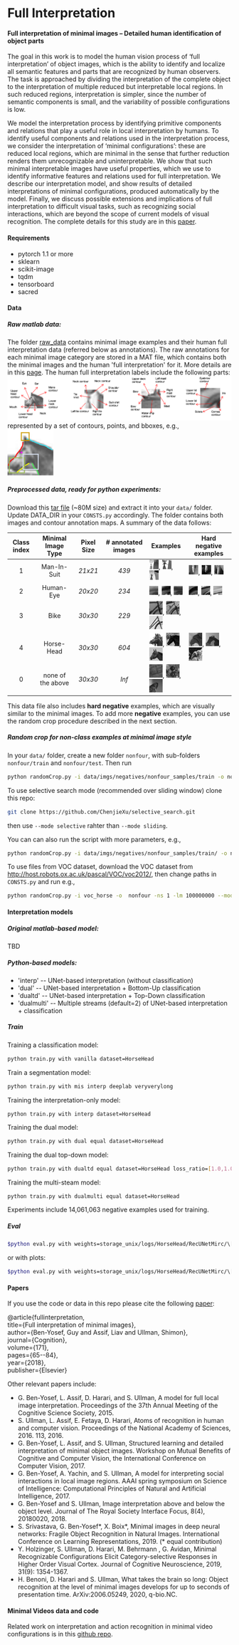 # Full Interpretation

#### Full interpretation of minimal images – Detailed human identification of object parts
The goal in this work is to model the human vision process of ‘full interpretation’ of object images, 
which is the ability to identify and localize all semantic features and parts that are 
recognized by human observers. 
The task is approached by dividing the interpretation of the 
complete object to the interpretation of multiple reduced but interpretable local regions. 
In such reduced regions, interpretation is simpler, since the number of semantic components is small, 
and the variability of possible configurations is low.

We model the interpretation process by identifying primitive components and relations 
that play a useful role in local interpretation by humans. 
To identify useful components and relations used in the interpretation process, 
we consider the interpretation of ‘minimal configurations’: 
these are reduced local regions, which are minimal in the sense that further reduction 
renders them unrecognizable and uninterpretable. 
We show that such minimal interpretable images have useful properties, 
which we use to identify informative features and relations used for full interpretation. 
We describe our interpretation model, 
and show results of detailed interpretations of minimal configurations, 
produced automatically by the model. 
Finally, we discuss possible extensions and implications of full interpretation to 
difficult visual tasks, such as recognizing social interactions, 
which are beyond the scope of current models of visual recognition.
The complete details for this study are in this [paper](https://ge.box.com/s/5h3p6wk34jhstqkav5fbhglmovdpru6i).

#### Requirements
* pytorch 1.1 or more
* sklearn
* scikit-image
* tqdm
* tensorboard
* sacred

#### Data
##### Raw matlab data:
The folder [raw_data](https://www.dropbox.com/sh/faktmyhspckyjbj/AAB-xPG_dVJKWScWDaAr6WaNa?dl=0) contains minimal image examples and their human full interpretation data (referred below as annotations). 
The raw annotations for each minimal image category are stored in a MAT file, which contains both the minimal images and the human 'full interpretation' for it.
More details are in this [page](raw_data/raw_data_python.md). 
The human full interpretation labels include the following parts:
![15](figures/interpretation_data1.png)
represented by a set of contours, points, and bboxes, e.g.,  
![1](figures/interpretation_data2.png)

##### Preprocessed data, ready for python experiments:
Download this [tar file](https://www.dropbox.com/s/xmratas7j3ltixg/minimal_images_for_github.tar.gz?dl=0)
 (~80M size) and extract it into your `data/` folder. Update DATA_DIR in your `CONSTS.py` accordingly.
 The folder contains both images and contour annotation maps. A summary of the data follows:  

| Class index   | Minimal Image Type | Pixel Size | # annotated images  | Examples  | Hard negative examples |
|:-------------:|:------------------:|:----------:|:---------:| --------- | -----------------------
| 1             | Man-In-Suit        |   *21x21*  |   *439*   |![10](samples/10.png), ![10](samples/11.png), ![10](samples/12.png)       |![10](samples/neg_mis2079.png), ![10](samples/neg_mis1954.png), ![10](samples/neg_mis1743.png)       |
| 2             | Human-Eye          |   *20x20*  |   *234*   |![10](samples/20.png), ![10](samples/21.png), ![10](samples/22.png)       |![10](samples/neg_eye2.png), ![10](samples/neg_eye14.png), ![10](samples/neg_eye43.png)       |
| 3             | Bike               |   *30x30*  |   *229*   |![10](samples/30.png), ![10](samples/31.png), ![10](samples/32.png)       |
| 4             | Horse-Head         |   *30x30*  |   *604*   |![10](samples/40.png), ![10](samples/41.png), ![10](samples/42.png)       |![10](samples/neg_horse4.png), ![10](samples/neg_horse18.png), ![10](samples/neg_horse20.png)       |
| 0             | none of the above  |   *30x30*  |   *Inf*   |![10](samples/0.png), ![10](samples/1.png), ![10](samples/2.png)          |

This data file also includes **hard negative** examples, which are visually similar to the minimal images. 
To add more **negative** examples, you can use the random crop procedure described in the next section.  
 
##### Random crop for non-class examples at minimal image style
In your `data/` folder, create a new folder `nonfour`, with sub-folders `nonfour/train` and `nonfour/test`. 
Then run

```bash
python randomCrop.py -i data/imgs/negatives/nonfour_samples/train -o nonfour/train --mode sliding
```
To use selective search mode (recommended over sliding window) clone this repo:
```bash
git clone https://github.com/ChenjieXu/selective_search.git
```
then use `--mode selective` rahter than `--mode sliding`.

You can can also run the script with more parameters, e.g., 
```bash
python randomCrop.py -i data/imgs/negatives/nonfour_samples/train/ -o nonfour/train -ns 10 -lm 400 --mode selective
```

To use files from VOC dataset, download the VOC dataset from http://host.robots.ox.ac.uk/pascal/VOC/voc2012/, 
then change paths in `CONSTS.py` and run e.g.,
```bash
python randomCrop.py -i voc_horse -o  nonfour -ns 1 -lm 100000000 --mode selective
```

#### Interpretation models
##### Original matlab-based model:
TBD

##### Python-based models:
* 'interp' -- UNet-based interpretation (without classification)
* 'dual' -- UNet-based interpretation + Bottom-Up classification 
* 'dualtd' -- UNet-based interpretation + Top-Down classification
* 'dualmulti' -- Multiple streams (default=2) of UNet-based interpretation + classification

##### Train
Training a classification model:
```bash
python train.py with vanilla dataset=HorseHead
```
Train a segmentation model:
```bash
python train.py with mis interp deeplab veryverylong
```
Training the interpretation-only model:
```bash
python train.py with interp dataset=HorseHead
```
Training the dual model:
```bash
python train.py with dual equal dataset=HorseHead
```
Training the dual top-down model:
```bash
python train.py with dualtd equal dataset=HorseHead loss_ratio=[1.0,1.0] subset=10000 epochs=1000
```
Training the multi-steam model:
```basg
python train.py with dualmulti equal dataset=HorseHead
```

Experiments include 14,061,063 negative examples used for training.

##### Eval
```bash
$python eval.py with weights=storage_unix/logs/HorseHead/RecUNetMirc/\[1.0\,\ 100.0\]/6/weights_HorseHead_RecUNetMirc_best.pth dataset=HorseHead
```
or with plots:
```bash
$python eval.py with weights=storage_unix/logs/HorseHead/RecUNetMirc/\[1.0\,\ 100.0\]/6/weights_HorseHead_RecUNetMirc_best.pth dataset=HorseHead plot
```

#### Papers
If you use the code or data in this repo please cite the following 
[paper](https://www.researchgate.net/publication/320921911_Full_interpretation_of_minimal_images):    

@article{fullinterpretation,   
  title={Full interpretation of minimal images},    
  author={Ben-Yosef, Guy and Assif, Liav and Ullman, Shimon},   
  journal={Cognition},  
  volume={171},  
  pages={65--84},       
  year={2018},  
  publisher={Elsevier}  

Other relevant papers include: 
* G. Ben-Yosef, L. Assif, D. Harari, and S. Ullman, A model for full local image interpretation. Proceedings of the 37th Annual Meeting of the Cognitive Science Society, 2015.
* S. Ullman, L. Assif, E. Fetaya, D. Harari, Atoms of recognition in human and computer vision. Proceedings of the National Academy of Sciences, 2016. 113, 2016.
* G. Ben-Yosef, L. Assif, and S. Ullman, Structured learning and detailed interpretation of minimal object images. Workshop on Mutual Benefits of Cognitive and Computer Vision, the International Conference on Computer Vision, 2017.
* G. Ben-Yosef, A. Yachin, and S. Ullman, A model for interpreting social interactions in local image regions. AAAI spring symposium on Science of Intelligence: Computational Principles of Natural and Artificial Intelligence, 2017.
* G. Ben-Yosef and S. Ullman, Image interpretation above and below the object level. Journal of The Royal Society Interface Focus, 8(4), 20180020, 2018.
* S. Srivastava, G. Ben-Yosef*, X. Boix*, Minimal images in deep neural networks: Fragile Object Recognition in Natural Images. International Conference on Learning Representations, 2019. (* equal contribution)
* Y. Holzinger, S. Ullman, D. Harari, M. Behrmann , G. Avidan, Minimal Recognizable Configurations Elicit Category-selective Responses in Higher Order Visual Cortex. Journal of Cognitive Neuroscience, 2019, 31(9): 1354-1367.
* H. Benoni, D. Harari and S. Ullman, What takes the brain so long: Object recognition at the level of minimal images develops for up to seconds of presentation time. ArXiv:2006.05249, 2020, q-bio.NC.

#### Minimal Videos data and code
Related work on interpretation and action recognition in minimal video configurations is in 
this [github repo](https://github.com/guybenyosef/introducing_minimal_videos).

